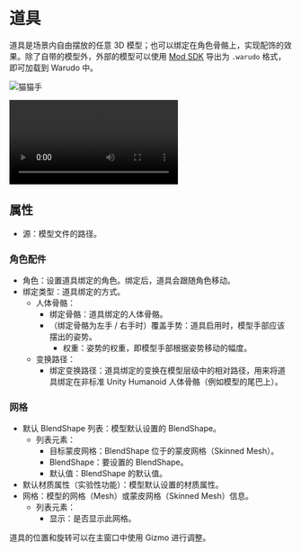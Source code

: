 # 道具

道具是场景内自由摆放的任意 3D 模型；也可以绑定在角色骨骼上，实现配饰的效果。除了自带的模型外，外部的模型可以使用 [Mod SDK](https://tiger-tang.gitbook.io/warudo/advanced/sdk) 导出为 `.warudo` 格式，即可加载到 Warudo 中。

![猫猫手](https://user-images.githubusercontent.com/3406505/181151662-19455655-55ec-4a9f-9151-233db085c001.png)

<div className="video-box"><video controls src="https://user-images.githubusercontent.com/3406505/196042139-45994180-aef4-4a9b-8208-592edc280b8d.mp4" />
利用道具资源以及角色配件设置实现的玫瑰 + 指尖粒子效果。
</div>

## 属性

* 源：模型文件的路径。

### 角色配件

* 角色：设置道具绑定的角色。绑定后，道具会跟随角色移动。
* 绑定类型：道具绑定的方式。
  * 人体骨骼：
    * 绑定骨骼：道具绑定的人体骨骼。
    * （绑定骨骼为左手 / 右手时）覆盖手势：道具启用时，模型手部应该摆出的姿势。
      * 权重：姿势的权重，即模型手部根据姿势移动的幅度。
  * 变换路径：
    * 绑定变换路径：道具绑定的变换在模型层级中的相对路径，用来将道具绑定在非标准 Unity Humanoid 人体骨骼（例如模型的尾巴上）。

### 网格

* 默认 BlendShape 列表：模型默认设置的 BlendShape。
  * 列表元素：
    * 目标蒙皮网格：BlendShape 位于的蒙皮网格（Skinned Mesh）。
    * BlendShape：要设置的 BlendShape。
    * 默认值：BlendShape 的默认值。
* 默认材质属性（实验性功能）：模型默认设置的材质属性。
* 网格：模型的网格（Mesh）或蒙皮网格（Skinned Mesh）信息。
  * 列表元素：
    * 显示：是否显示此网格。

<div className="hint hint-info">
道具的位置和旋转可以在主窗口中使用 Gizmo 进行调整。
</div>
